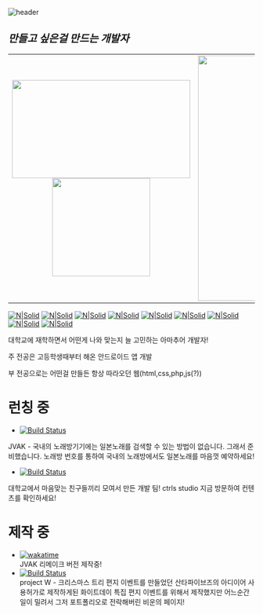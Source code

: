 ![header](https://capsule-render.vercel.app/api?type=Waving&color=gradient&height=200&text=DeveloperTrams&fontAlignY=35&animation=fadeIn&desc=LeeJaeGyu&descAlignY=60)
## _만들고 싶은걸 만드는 개발자_
  
<table style="text-align:center"> 
  <tr>
    <td> <img width="363.63em" height="200em" src="https://github-readme-stats.vercel.app/api?username=dev-trams&show_icons=true&hide_border=true&count_private=true&include_all_commits=true&theme=dark" /> <br> <img height="200em" src="https://github-readme-stats.vercel.app/api/top-langs/?username=dev-trams&layout=compact&hide_border=true&theme=dark&hide=c,c%2B%2B" /> </td>
    <td><img height="500em" src="https://github-readme-stats.vercel.app/api/wakatime?username=dev_trams&theme=dark&hide_border=true"/></td>
  </tr>
</table>
 
  
[![N|Solid](https://img.shields.io/badge/Android-eeeeee?style=flat-square&logo=Android&logoColor=#DDC84)](https://nodesource.com/products/nsolid)                                                                                                      [![N|Solid](https://img.shields.io/badge/AndroidStudio-eeeeee?style=flat-square&logo=AndroidStudio&logoColor=3DDC84)](https://nodesource.com/products/nsolid)                                                                                        [![N|Solid](https://img.shields.io/badge/JAVA-eeeeee?style=flat-square&logo=JAVA&logoColor=007396)](https://nodesource.com/products/nsolid)                                                                                                       [![N|Solid](https://img.shields.io/badge/HTML-eeeeee?style=flat-square&logo=HTML5&logoColor=E34F26)](https://nodesource.com/products/nsolid)                                                                                                      [![N|Solid](https://img.shields.io/badge/CSS-eeeeee?style=flat-square&logo=CSS3&logoColor=1572B6)](https://nodesource.com/products/nsolid)                                                                                                      [![N|Solid](https://img.shields.io/badge/PHP-eeeeee?style=flat-square&logo=PHP&logoColor=777BB4)](https://nodesource.com/products/nsolid)                                                                                                      [![N|Solid](https://img.shields.io/badge/PHPMyAdmin-eeeeee?style=flat-square&logo=PHPMyAdmin&logoColor=6C78AF)](https://nodesource.com/products/nsolid)                                                                                                [![N|Solid](https://img.shields.io/badge/Arduino-eeeeee?style=flat-square&logo=Arduino&logoColor=0979D)](https://nodesource.com/products/nsolid)       [![N|Solid](https://img.shields.io/badge/jsp-eeeeee?style=flat-square&logo=JSP&logoColor=0979D)](https://nodesource.com/products/nsolid)       

대학교에 재학하면서 어떤게 나와 맞는지 늘 고민하는 아마추어 개발자!

주 전공은 고등학생때부터 해온 안드로이드 앱 개발

부 전공으로는 어떤걸 만들든 항상 따라오던 웹(html,css,php,js(?)) 
  
# 런칭 중
- [![Build Status](https://img.shields.io/badge/application-JVAK-pink)](https://play.google.com/store/apps/details?id=kr.hs.namyangju.jv)                               
 
JVAK - 국내의 노래방기기에는 일본노래를 검색할 수 있는 방법이 없습니다.
그래서 준비했습니다. 노래방 번호를 통하여 국내의 노래방에서도 일본노래를 마음껏 예약하세요!

- [![Build Status](https://img.shields.io/badge/web-ctrls.studio-black)](https://ctrls-studio.com)

대학교에서 마음맞는 친구들끼리 모여서 만든 개발 팀! ctrls studio 지금 방문하여 컨텐츠를 확인하세요!

# 제작 중
- [![wakatime](https://wakatime.com/badge/github/dev-trams/JVAP_R.svg)](https://wakatime.com/badge/github/dev-trams/JVAP_R)                                               
JVAK 리메이크 버전 제작중!      
- [![Build Status](https://img.shields.io/badge/webpage-Whiteday-pink)](http://servereb.dothome.co.kr/whiteday)                                                           
project W - 크리스마스 트리 편지 이벤트를 만들었던 산타파이브즈의 아디이어 사용허가로 제작하게된
화이트데이 특집 편지 이벤트를 위해서 제작했지만 어느순간 일이 밀려서 그저 포트폴리오로 전락해버린 비운의 페이지!

 
